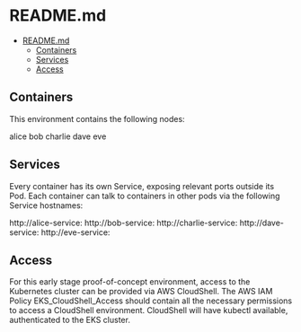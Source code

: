 # README.md

<!--toc:start-->
- [README.md](#readmemd)
  - [Containers](#containers)
  - [Services](#services)
  - [Access](#access)
<!--toc:end-->

## Containers

This environment contains the following nodes:

alice
bob
charlie
dave
eve

## Services

Every container has its own Service, exposing relevant ports outside its Pod.
Each container can talk to containers in other pods via the following Service hostnames:

http://alice-service:<port>
http://bob-service:<port>
http://charlie-service:<port>
http://dave-service:<port>
http://eve-service:<port>

## Access

For this early stage proof-of-concept environment, access to the Kubernetes cluster can be provided via AWS CloudShell.
The AWS IAM Policy EKS_CloudShell_Access should contain all the necessary permissions to access a CloudShell environment.
CloudShell will have kubectl available, authenticated to the EKS cluster.
